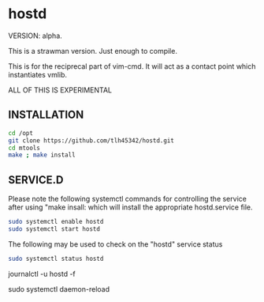 # hostd

VERSION: alpha.

This is a strawman version.  Just enough to compile.

This is for the reciprecal part of vim-cmd.  It will act as a contact point which instantiates vmlib.

ALL OF THIS IS EXPERIMENTAL

## INSTALLATION

```bash
cd /opt
git clone https://github.com/tlh45342/hostd.git
cd mtools
make ; make install
```

## SERVICE.D

Please note the following systemctl commands for controlling the service after using "make insall:
which will install the appropriate hostd.service file.

```bash
sudo systemctl enable hostd 
sudo systemctl start hostd
```

The following may be used to check on the "hostd" service status

```bash
sudo systemctl status hostd
```

journalctl -u hostd -f

sudo systemctl daemon-reload
